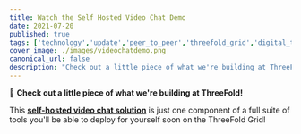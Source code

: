 ```yaml
---
title: Watch the Self Hosted Video Chat Demo
date: 2021-07-20
published: true
tags: ['technology','update','peer_to_peer','threefold_grid','digital_twin']
cover_image: ./images/videochatdemo.png
canonical_url: false
description: "Check out a little piece of what we're building at ThreeFold!"
---
```


👀 **Check out a little piece of what we're building at ThreeFold!**

This **[self-hosted video chat solution](https://youtu.be/VlxLHxEL1WI)** is just one component of a full suite of tools you'll be able to deploy for yourself soon on the ThreeFold Grid!
